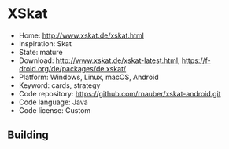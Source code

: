 # XSkat

- Home: http://www.xskat.de/xskat.html
- Inspiration: Skat
- State: mature
- Download: http://www.xskat.de/xskat-latest.html, https://f-droid.org/de/packages/de.xskat/
- Platform: Windows, Linux, macOS, Android
- Keyword: cards, strategy
- Code repository: https://github.com/rnauber/xskat-android.git
- Code language: Java
- Code license: Custom

## Building
